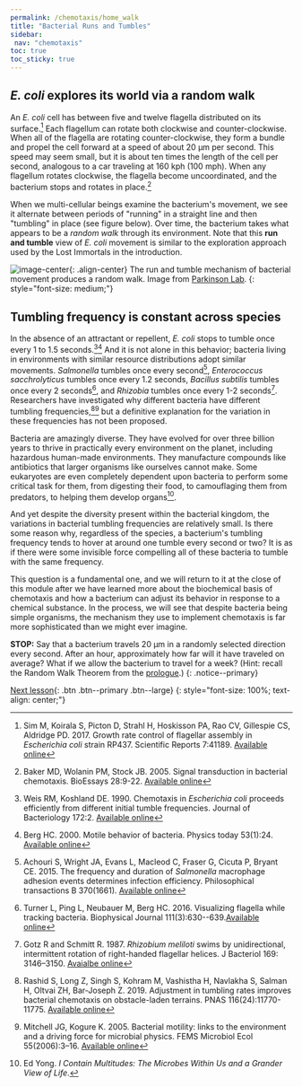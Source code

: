 ```yaml
---
permalink: /chemotaxis/home_walk
title: "Bacterial Runs and Tumbles"
sidebar:
 nav: "chemotaxis"
toc: true
toc_sticky: true
---
```


## *E. coli* explores its world via a random walk

An *E. coli* cell has between five and twelve flagella distributed on its surface.[^Sim2017] Each flagellum can rotate both clockwise and counter-clockwise. When all of the flagella are rotating counter-clockwise, they form a bundle and propel the cell forward at a speed of about 20 µm per second. This speed may seem small, but it is about ten times the length of the cell per second, analogous to a car traveling at 160 kph (100 mph). When any flagellum rotates clockwise, the flagella become uncoordinated, and the bacterium stops and rotates in place.[^Baker2005]

When we multi-cellular beings examine the bacterium's movement, we see it alternate between periods of "running" in a straight line and then "tumbling" in place (see figure below). Over time, the bacterium takes what appears to be a *random walk* through its environment. Note that this **run and tumble** view of *E. coli* movement is similar to the exploration approach used by the Lost Immortals in the introduction.

![image-center](../assets/images/chemotaxis_intro_runtumble.png){: .align-center}
The run and tumble mechanism of bacterial movement produces a random walk. Image from <a href="http://chemotaxis.biology.utah.edu/Parkinson_Lab/projects/ecolichemotaxis/ecolichemotaxis.html">Parkinson Lab</a>.
{: style="font-size: medium;"}


## Tumbling frequency is constant across species

In the absence of an attractant or repellent, *E. coli* stops to tumble once every 1 to 1.5 seconds.[^Weis1990][^Berg2000] And it is not alone in this behavior; bacteria living in environments with similar resource distributions adopt similar movements. *Salmonella* tumbles once every second[^Achouri2015], *Enterococcus sacchrolyticus* tumbles once every 1.2 seconds, *Bacillus subtilis* tumbles once every 2 seconds[^Turner2016], and *Rhizobia* tumbles once every 1-2 seconds[^Gotz1987]. Researchers have investigated why different bacteria have different tumbling frequencies,[^Rashid2019][^Mitchell2005] but a definitive explanation for the variation in these frequencies has not been proposed.

Bacteria are amazingly diverse. They have evolved for over three billion years to thrive in practically every environment on the planet, including hazardous human-made environments. They manufacture compounds like antibiotics that larger organisms like ourselves cannot make. Some eukaryotes are even completely dependent upon bacteria to perform some critical task for them, from digesting their food, to camouflaging them from predators, to helping them develop organs[^Yong2016].

And yet despite the diversity present within the bacterial kingdom, the variations in bacterial tumbling frequencies are relatively small. Is there some reason why, regardless of the species, a bacterium's tumbling frequency tends to hover at around one tumble every second or two? It is as if there were some invisible force compelling all of these bacteria to tumble with the same frequency.

This question is a fundamental one, and we will return to it at the close of this module after we have learned more about the biochemical basis of chemotaxis and how a bacterium can adjust its behavior in response to a chemical substance. In the process, we will see that despite bacteria being simple organisms, the mechanism they use to implement chemotaxis is far more sophisticated than we might ever imagine.

**STOP:** Say that a bacterium travels 20 µm in a randomly selected direction every second.  After an hour, approximately how far will it have traveled on average?  What if we allow the bacterium to travel for a week? (Hint: recall the Random Walk Theorem from the [prologue](prologue/random-walk).)
{: .notice--primary}

[^Pierucci1978]: Pierucci O. 1978. Dimensions of *Escherichia coli* at various growth rates: Model of envelope growth. Journal of Bacteriology 135(2):559-574. [Available online](https://jb.asm.org/content/jb/135/2/559.full.pdf)

[^Sim2017]: Sim M, Koirala S, Picton D, Strahl H, Hoskisson PA, Rao CV, Gillespie CS, Aldridge PD. 2017. Growth rate control of flagellar assembly in *Escherichia coli* strain RP437. Scientific Reports 7:41189. [Available online](https://www.nature.com/articles/srep41189#:~:text=Escherichia%20coli%20is%20a%20prominent,distributed%20across%20the%20cell%20surface.)

[^Baker2005]: Baker MD, Wolanin PM, Stock JB. 2005. Signal transduction in bacterial chemotaxis. BioEssays 28:9-22. [Available online](https://pubmed.ncbi.nlm.nih.gov/16369945/)

[^Weis1990]: Weis RM, Koshland DE. 1990. Chemotaxis in *Escherichia coli* proceeds efficiently from different initial tumble frequencies. Journal of Bacteriology 172:2. [Available online](https://jb.asm.org/content/jb/172/2/1099.full.pdf)

[^Berg2000]: Berg HC. 2000. Motile behavior of bacteria. Physics today 53(1):24. [Available online](https://physicstoday.scitation.org/doi/pdf/10.1063/1.882934)

[^Achouri2015]: Achouri S, Wright JA, Evans L, Macleod C, Fraser G, Cicuta P, Bryant CE. 2015. The frequency and duration of *Salmonella* macrophage adhesion events determines infection efficiency. Philosophical transactions B 370(1661). [Available online](https://www.ncbi.nlm.nih.gov/pmc/articles/PMC4275903/)

[^Turner2016]: Turner L, Ping L, Neubauer M, Berg HC. 2016. Visualizing flagella while tracking bacteria. Biophysical Journal 111(3):630--639.[Available online](https://pubmed.ncbi.nlm.nih.gov/27508446/)

[^Parkinson2015]: Parkinson JS, Hazelbauer, Falke JJ. 2015. Signaling and sensory adaptation in *Escherichia coli* chemoreceptors: 2015 update. [Available online](https://www.sciencedirect.com/science/article/abs/pii/S0966842X15000578)

[^Yang2019]: Yang W, Cassidy CK, Ames P, Diebolder CA, Schulten K, Luthey-Schulten Z, Parkinson JS, Briegel A. 2019. *In situ* confomraitonal changes of the *Escherichia coli* serine chemoreceptor in different signaling states. mBio. [Available online](https://mbio.asm.org/content/10/4/e00973-19/article-info)

[^Saragosti2001]: Saragosti J, Calvez V, Bournaveas, N, Perthame B, Buguin A, Silberzan P. 2001. Directional persistence of chemotactic bacteria in a traveling concentration wave. PNAS. [Available online](https://www.pnas.org/content/pnas/108/39/16235.full.pdf)

[^Gotz1987]: Gotz R and Schmitt R. 1987. *Rhizobium meliloti* swims by unidirectional, intermittent rotation of right-handed flagellar helices. J Bacteriol 169: 3146–3150. [Avaialbe online](https://www.ncbi.nlm.nih.gov/pmc/articles/PMC212363/)

[^Lim2019]: Lim S, Guo XK, Boedicker JQ. 2019. Connecting single-cell properties to collective behavior in multiple wild isolates of the *Enterobacter cloacae* complex. PLoS ONE 14(4): e0214719. [Avaialbe online](https://doi.org/10.1371/journal.pone.0214719)

[^Rashid2019]: Rashid S, Long Z, Singh S, Kohram M, Vashistha H, Navlakha S, Salman H, Oltvai ZH, Bar-Joseph Z. 2019. Adjustment in tumbling rates improves bacterial chemotaxis on obstacle-laden terrains. PNAS 116(24):11770-11775. [Available online](https://www.pnas.org/content/116/24/11770)

[^Mitchell2005]: Mitchell JG, Kogure K. 2005. Bacterial motility: links to the environment and a driving force for microbial physics. FEMS Microbiol Ecol 55(2006):3–16. [Available online](https://academic.oup.com/femsec/article/55/1/3/554107)

[^Yong2016]: Ed Yong. *I Contain Multitudes: The Microbes Within Us and a Grander View of Life*.

[Next lesson](home_signal){: .btn .btn--primary .btn--large}
{: style="font-size: 100%; text-align: center;"}
